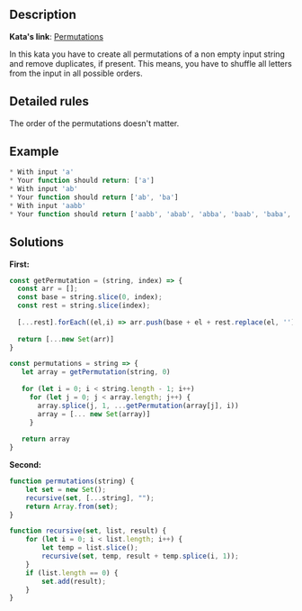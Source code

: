 ## Description

**Kata's link**: [Permutations](https://www.codewars.com/kata/5254ca2719453dcc0b00027d/javascript)

In this kata you have to create all permutations of a non empty input string and remove duplicates, if present. This means, you have to shuffle all letters from the input in all possible orders.


## Detailed rules

The order of the permutations doesn't matter.

## Example

```js
* With input 'a'
* Your function should return: ['a']
* With input 'ab'
* Your function should return ['ab', 'ba']
* With input 'aabb'
* Your function should return ['aabb', 'abab', 'abba', 'baab', 'baba', 'bbaa']
```


## Solutions

**First:**


```js
const getPermutation = (string, index) => {
  const arr = [];
  const base = string.slice(0, index);
  const rest = string.slice(index);
  
  [...rest].forEach((el,i) => arr.push(base + el + rest.replace(el, '')))
    
  return [...new Set(arr)] 
}

const permutations = string => {
   let array = getPermutation(string, 0)
   
   for (let i = 0; i < string.length - 1; i++)
     for (let j = 0; j < array.length; j++) {
       array.splice(j, 1, ...getPermutation(array[j], i))
       array = [... new Set(array)]
     }
   
   return array
}

```

**Second:**


```js
function permutations(string) {
    let set = new Set();
    recursive(set, [...string], "");
    return Array.from(set);
}

function recursive(set, list, result) {
    for (let i = 0; i < list.length; i++) {
        let temp = list.slice();
        recursive(set, temp, result + temp.splice(i, 1));
    }
    if (list.length == 0) {
        set.add(result);
    }
}
```